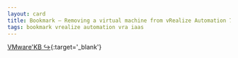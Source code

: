 ```yaml
---
layout: card
title: Bookmark – Removing a virtual machine from vRealize Automation 7.x using Cloud Client
tags: bookmark vrealize automation vra iaas
---
```


[VMware'KB ↪](https://kb.vmware.com/s/article/2144269){:target='_blank'}
